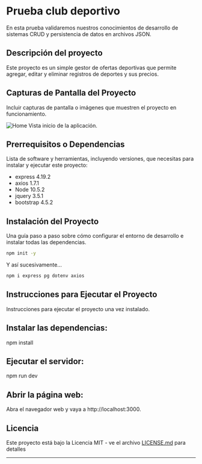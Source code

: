 
# Prueba club deportivo

En esta prueba validaremos nuestros conocimientos de desarrollo de sistemas CRUD y
persistencia de datos en archivos JSON.

## Descripción del proyecto

Este proyecto es un simple gestor de ofertas deportivas que permite agregar, editar y eliminar registros de deportes y sus precios.

## Capturas de Pantalla del Proyecto

Incluir capturas de pantalla o imágenes que muestren el proyecto en funcionamiento.

![Home](/views/img/Captura%20de%20pantalla%202024-05-21%20a%20la(s)%205.07.05 p. m..png)
Vista inicio de la aplicación.

## Prerrequisitos o Dependencias

Lista de software y herramientas, incluyendo versiones, que necesitas para instalar y ejecutar este proyecto:

- express 4.19.2
- axios 1.7.1
- Node 10.5.2
- jquery 3.5.1
- bootstrap 4.5.2


## Instalación del Proyecto

Una guía paso a paso sobre cómo configurar el entorno de desarrollo e instalar todas las dependencias.

```bash
npm init -y
```

Y así sucesivamente...

```bash
npm i express pg dotenv axios
```

## Instrucciones para Ejecutar el Proyecto

Instrucciones para ejecutar el proyecto una vez instalado.

## Instalar las dependencias:
npm install

## Ejecutar el servidor:
npm run dev


## Abrir la página web:
Abra el navegador web y vaya a http://localhost:3000.


## Licencia

Este proyecto está bajo la Licencia MIT - ve el archivo [LICENSE.md](LICENSE) para detalles

---


